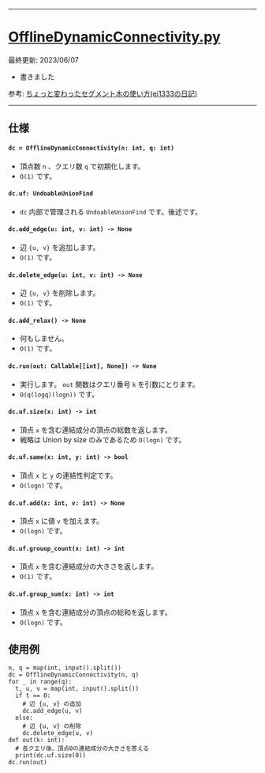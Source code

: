 _____

# [OfflineDynamicConnectivity.py](https://github.com/titanium-22/Library_py/blob/main/DataStructures/DynamicConnectivity/OfflineDynamicConnectivity.py)

最終更新: 2023/06/07
- 書きました

参考: [ちょっと変わったセグメント木の使い方(ei1333の日記)](https://ei1333.hateblo.jp/entry/2017/12/14/000000)

_____

## 仕様

#### `dc = OfflineDynamicConnectivity(n: int, q: int)`
- 頂点数 `n` 、クエリ数 `q` で初期化します。
- `O(1)` です。

#### `dc.uf: UndoableUnionFind`
- `dc` 内部で管理される `UndoableUnionFind` です。後述です。

#### `dc.add_edge(u: int, v: int) -> None`
- 辺 `{u, v}` を追加します。
- `O(1)` です。

#### `dc.delete_edge(u: int, v: int) -> None`
- 辺 `{u, v}` を削除します。
- `O(1)` です。

#### `dc.add_relax() -> None`
- 何もしません。
- `O(1)` です。

#### `dc.run(out: Callable[[int], None]) -> None`
- 実行します。 `out` 関数はクエリ番号 `k` を引数にとります。
- `O(q(logq)(logn))` です。

#### `dc.uf.size(x: int) -> int`
- 頂点 `x` を含む連結成分の頂点の総数を返します。
- 戦略は Union by size のみであるため `O(logn)` です。

#### `dc.uf.same(x: int, y: int) -> bool`
- 頂点 `x` と `y` の連結性判定です。
- `O(logn)` です。

#### `dc.uf.add(x: int, v: int) -> None`
- 頂点 `x` に値 `v` を加えます。
- `O(logn)` です。

#### `dc.uf.grouop_count(x: int) -> int`
- 頂点 `x` を含む連結成分の大きさを返します。
- `O(1)` です。

#### `dc.uf.group_sum(x: int) -> int`
- 頂点 `x` を含む連結成分の頂点の総和を返します。
- `O(logn)` です。

## 使用例
```
n, q = map(int, input().split())
dc = OfflineDynamicConnectivity(n, q)
for _ in range(q):
  t, u, v = map(int, input().split())
  if t == 0:
    # 辺 {u, v} の追加
    dc.add_edge(u, v)
  else:
    # 辺 {u, v} の削除
    dc.delete_edge(u, v)
def out(k: int):
  # 各クエリ後、頂点0の連結成分の大きさを答える
  print(dc.uf.size(0))
dc.run(out)
```
